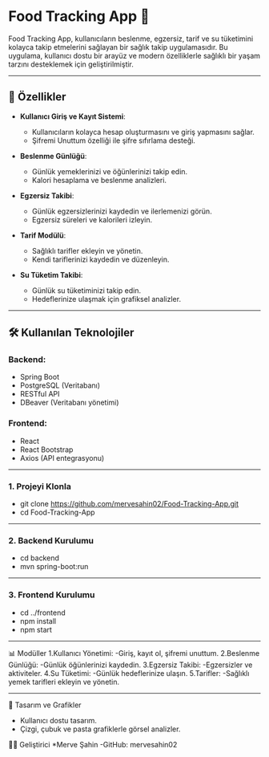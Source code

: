 # Food Tracking App 🍎

Food Tracking App, kullanıcıların beslenme, egzersiz, tarif ve su tüketimini kolayca takip etmelerini sağlayan bir sağlık takip uygulamasıdır. Bu uygulama, kullanıcı dostu bir arayüz ve modern özelliklerle sağlıklı bir yaşam tarzını desteklemek için geliştirilmiştir.

---

## 🚀 Özellikler

- **Kullanıcı Giriş ve Kayıt Sistemi**:
  - Kullanıcıların kolayca hesap oluşturmasını ve giriş yapmasını sağlar.
  - Şifremi Unuttum özelliği ile şifre sıfırlama desteği.

- **Beslenme Günlüğü**:
  - Günlük yemeklerinizi ve öğünlerinizi takip edin.
  - Kalori hesaplama ve beslenme analizleri.

- **Egzersiz Takibi**:
  - Günlük egzersizlerinizi kaydedin ve ilerlemenizi görün.
  - Egzersiz süreleri ve kalorileri izleyin.

- **Tarif Modülü**:
  - Sağlıklı tarifler ekleyin ve yönetin.
  - Kendi tariflerinizi kaydedin ve düzenleyin.

- **Su Tüketim Takibi**:
  - Günlük su tüketiminizi takip edin.
  - Hedeflerinize ulaşmak için grafiksel analizler.

---

## 🛠️ Kullanılan Teknolojiler

### **Backend**:
- Spring Boot
- PostgreSQL (Veritabanı)
- RESTful API
- DBeaver (Veritabanı yönetimi)

### **Frontend**:
- React
- React Bootstrap
- Axios (API entegrasyonu)

---
### **1. Projeyi Klonla**
- git clone https://github.com/mervesahin02/Food-Tracking-App.git
- cd Food-Tracking-App

---
### **2. Backend Kurulumu**
- cd backend
- mvn spring-boot:run

---
### **3. Frontend Kurulumu**
- cd ../frontend
- npm install
- npm start

----

📊 Modüller
1.Kullanıcı Yönetimi:
  -Giriş, kayıt ol, şifremi unuttum.
2.Beslenme Günlüğü:
  -Günlük öğünlerinizi kaydedin.
3.Egzersiz Takibi:
  -Egzersizler ve aktiviteler.
4.Su Tüketimi:
  -Günlük hedeflerinize ulaşın.
5.Tarifler:
  -Sağlıklı yemek tarifleri ekleyin ve yönetin.

---

🎨 Tasarım ve Grafikler
- Kullanıcı dostu tasarım.
- Çizgi, çubuk ve pasta grafiklerle görsel analizler.

🧑‍💻 Geliştirici
*Merve Şahin
  -GitHub: mervesahin02
